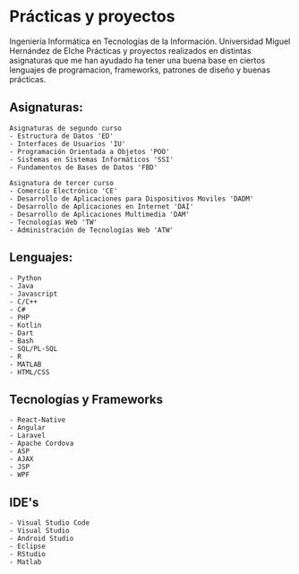 # Prácticas y proyectos
Ingeniería Informática en Tecnologías de la Información. Universidad Miguel Hernández de Elche
Prácticas y proyectos realizados en distintas asignaturas que me han ayudado ha tener una buena base en ciertos lenguajes de programacion, frameworks, patrones de diseño y buenas prácticas.

## Asignaturas:

    Asignaturas de segundo curso
    - Estructura de Datos 'ED'
    - Interfaces de Usuarios 'IU'
    - Programación Orientada a Objetos 'POO'
    - Sistemas en Sistemas Informáticos 'SSI'
    - Fundamentos de Bases de Datos 'FBD'

    Asignatura de tercer curso
    - Comercio Electrónico 'CE'
    - Desarrollo de Aplicaciones para Dispositivos Moviles 'DADM'
    - Desarrollo de Aplicaciones en Internet 'DAI'
    - Desarrollo de Aplicaciones Multimedia 'DAM'
    - Tecnologías Web 'TW'
    - Administración de Tecnologías Web 'ATW'

## Lenguajes:
    - Python
    - Java
    - Javascript
    - C/C++
    - C#
    - PHP
    - Kotlin
    - Dart
    - Bash
    - SQL/PL-SQL
    - R
    - MATLAB
    - HTML/CSS

## Tecnologías y Frameworks
    - React-Native
    - Angular
    - Laravel
    - Apache Cordova
    - ASP
    - AJAX
    - JSP
    - WPF

## IDE's
    - Visual Studio Code
    - Visual Studio
    - Android Studio
    - Eclipse
    - RStudio
    - Matlab
    